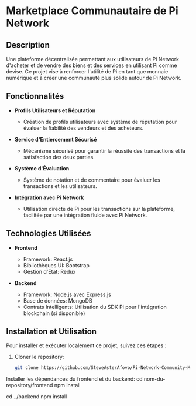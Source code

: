 # Marketplace Communautaire de Pi Network

## Description

Une plateforme décentralisée permettant aux utilisateurs de Pi Network d'acheter et de vendre des biens et des services en utilisant Pi comme devise. Ce projet vise à renforcer l'utilité de Pi en tant que monnaie numérique et à créer une communauté plus solide autour de Pi Network.

## Fonctionnalités

- **Profils Utilisateurs et Réputation**
  - Création de profils utilisateurs avec système de réputation pour évaluer la fiabilité des vendeurs et des acheteurs.

- **Service d'Entiercement Sécurisé**
  - Mécanisme sécurisé pour garantir la réussite des transactions et la satisfaction des deux parties.

- **Système d'Évaluation**
  - Système de notation et de commentaire pour évaluer les transactions et les utilisateurs.

- **Intégration avec Pi Network**
  - Utilisation directe de Pi pour les transactions sur la plateforme, facilitée par une intégration fluide avec Pi Network.

## Technologies Utilisées

- **Frontend**
  - Framework: React.js
  - Bibliothèques UI: Bootstrap
  - Gestion d'État: Redux

- **Backend**
  - Framework: Node.js avec Express.js
  - Base de données: MongoDB
  - Contrats Intelligents: Utilisation du SDK Pi pour l'intégration blockchain (si disponible)

## Installation et Utilisation

Pour installer et exécuter localement ce projet, suivez ces étapes :

1. Cloner le repository:

   ```bash
   git clone https://github.com/SteveAsterAfovo/Pi-Network-Community-Marketplace.git

Installer les dépendances du frontend et du backend:
cd nom-du-repository/frontend
npm install

cd ../backend
npm install
